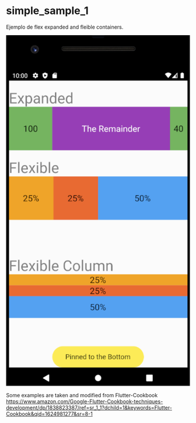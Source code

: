 # simple_sample_1

Ejemplo de flex expanded and fleible containers.

![](2021-10-06-22-05-04.png)


Some examples are taken and modified from Flutter-Cookbook
https://www.amazon.com/Google-Flutter-Cookbook-techniques-development/dp/1838823387/ref=sr_1_1?dchild=1&keywords=Flutter-Cookbook&qid=1624981277&sr=8-1

